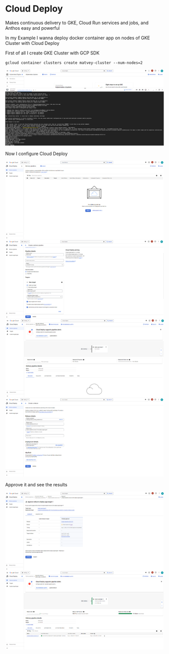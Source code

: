# Cloud Deploy
Makes continuous delivery to GKE, Cloud Run services and jobs, and Anthos easy and powerful

In my Example I wanna deploy docker container app on nodes of GKE Cluster with Cloud Deploy

First of all I create GKE Cluster with GCP SDK

```
gcloud container clusters create matvey-cluster --num-nodes=2
```

<img src="https://github.com/MatveyGuralskiy/GCP/blob/main/Cloud-Deploy/Screens/Cluster.png?raw=true">

Now I configure Cloud Deploy

<img src="https://github.com/MatveyGuralskiy/GCP/blob/main/Cloud-Deploy/Screens/Cloud-Deploy-1.png?raw=true">

<img src="https://github.com/MatveyGuralskiy/GCP/blob/main/Cloud-Deploy/Screens/Cloud-Deploy-2.png?raw=true">

<img src="https://github.com/MatveyGuralskiy/GCP/blob/main/Cloud-Deploy/Screens/Cloud-Deploy-3.png?raw=true">

<img src="https://github.com/MatveyGuralskiy/GCP/blob/main/Cloud-Deploy/Screens/Cloud-Deploy-4.png?raw=true">


Approve it and see the results

<img src="https://github.com/MatveyGuralskiy/GCP/blob/main/Cloud-Deploy/Screens/Cloud-Deploy-5-Approve.png?raw=true">

<img src="https://github.com/MatveyGuralskiy/GCP/blob/main/Cloud-Deploy/Screens/Cloud-Deploy-6-Result.png?raw=true">
